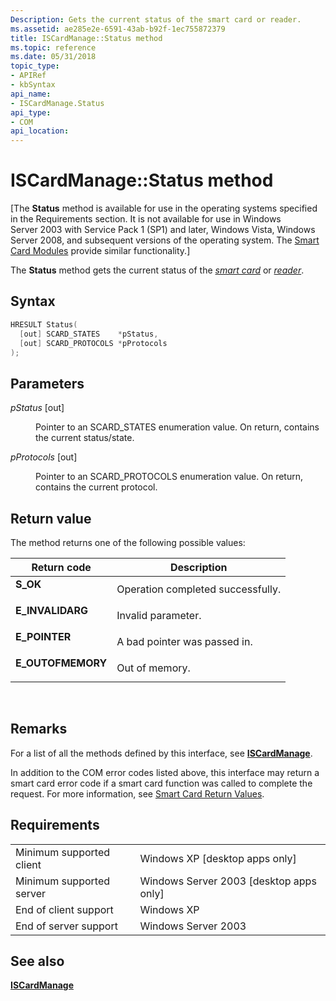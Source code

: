 ```yaml
---
Description: Gets the current status of the smart card or reader.
ms.assetid: ae285e2e-6591-43ab-b92f-1ec755872379
title: ISCardManage::Status method
ms.topic: reference
ms.date: 05/31/2018
topic_type: 
- APIRef
- kbSyntax
api_name: 
- ISCardManage.Status
api_type: 
- COM
api_location: 
---
```


# ISCardManage::Status method

\[The **Status** method is available for use in the operating systems specified in the Requirements section. It is not available for use in Windows Server 2003 with Service Pack 1 (SP1) and later, Windows Vista, Windows Server 2008, and subsequent versions of the operating system. The [Smart Card Modules](https://msdn.microsoft.com/library/Dd627652(v=VS.85).aspx) provide similar functionality.\]

The **Status** method gets the current status of the [*smart card*](https://msdn.microsoft.com/library/ms721625(v=VS.85).aspx) or [*reader*](https://msdn.microsoft.com/library/ms721604(v=VS.85).aspx).

## Syntax


```C++
HRESULT Status(
  [out] SCARD_STATES    *pStatus,
  [out] SCARD_PROTOCOLS *pProtocols
);
```



## Parameters

<dl> <dt>

*pStatus* \[out\]
</dt> <dd>

Pointer to an SCARD\_STATES enumeration value. On return, contains the current status/state.

</dd> <dt>

*pProtocols* \[out\]
</dt> <dd>

Pointer to an SCARD\_PROTOCOLS enumeration value. On return, contains the current protocol.

</dd> </dl>

## Return value

The method returns one of the following possible values:



| Return code                                                                                   | Description                                  |
|-----------------------------------------------------------------------------------------------|----------------------------------------------|
| <dl> <dt>**S\_OK**</dt> </dl>          | Operation completed successfully.<br/> |
| <dl> <dt>**E\_INVALIDARG**</dt> </dl>  | Invalid parameter.<br/>                |
| <dl> <dt>**E\_POINTER**</dt> </dl>     | A bad pointer was passed in.<br/>      |
| <dl> <dt>**E\_OUTOFMEMORY**</dt> </dl> | Out of memory.<br/>                    |



 

## Remarks

For a list of all the methods defined by this interface, see [**ISCardManage**](iscardmanage.md).

In addition to the COM error codes listed above, this interface may return a smart card error code if a smart card function was called to complete the request. For more information, see [Smart Card Return Values](authentication-return-values.md).

## Requirements



|                                     |                                                      |
|-------------------------------------|------------------------------------------------------|
| Minimum supported client<br/> | Windows XP \[desktop apps only\]<br/>          |
| Minimum supported server<br/> | Windows Server 2003 \[desktop apps only\]<br/> |
| End of client support<br/>    | Windows XP<br/>                                |
| End of server support<br/>    | Windows Server 2003<br/>                       |



## See also

<dl> <dt>

[**ISCardManage**](iscardmanage.md)
</dt> </dl>

 

 




